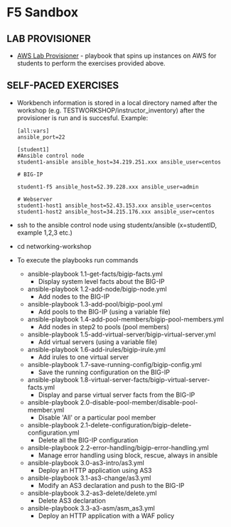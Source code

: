 # F5 Sandbox

## LAB PROVISIONER
 - [AWS Lab Provisioner](provisioner) - playbook that spins up instances on AWS for students to perform the exercises provided above.

## SELF-PACED EXERCISES
 - Workbench information is stored in a local directory named after the workshop (e.g. TESTWORKSHOP/instructor_inventory) after the provisioner is run and is succesful. Example:
   ```
   [all:vars]
   ansible_port=22

   [student1]
   #Ansible control node
   student1-ansible ansible_host=34.219.251.xxx ansible_user=centos
   
   # BIG-IP
   
   student1-f5 ansible_host=52.39.228.xxx ansible_user=admin
   
   # Webserver
   student1-host1 ansible_host=52.43.153.xxx ansible_user=centos
   student1-host2 ansible_host=34.215.176.xxx ansible_user=centos
   ```
   
 - ssh to the ansible control node using studentx/ansible (x=studentID, example 1,2,3 etc.)
 - cd networking-workshop
 - To execute the playbooks run commands
   - ansible-playbook 1.1-get-facts/bigip-facts.yml
     - Display system level facts about the BIG-IP
   - ansible-playbook 1.2-add-node/bigip-node.yml
     - Add nodes to the BIG-IP
   - ansible-playbook 1.3-add-pool/bigip-pool.yml
     - Add pools to the BIG-IP (using a variable file)
   - ansible-playbook 1.4-add-pool-members/bigip-pool-members.yml
     - Add nodes in step2 to pools (pool members)
   - ansible-playbook 1.5-add-virtual-server/bigip-virtual-server.yml
     - Add virtual servers (using a variable file)
   - ansible-playbook 1.6-add-irules/bigip-irule.yml
     - Add irules to one virtual server
   - ansible-playbook 1.7-save-running-config/bigip-config.yml
     - Save the running configuration on the BIG-IP
   - ansible-playbook 1.8-virtual-server-facts/bigip-virtual-server-facts.yml
     - Display and parse virtual server facts from the BIG-IP
   - ansible-playbook 2.0-disable-pool-member/disable-pool-member.yml
     - Disable 'All' or a particular pool member
   - ansible-playbook 2.1-delete-configuration/bigip-delete-configuration.yml
     - Delete all the BIG-IP configuration
   - ansible-playbook 2.2-error-handling/bigip-error-handling.yml
     - Manage error handling using block, rescue, always in ansible
   - ansible-playbook 3.0-as3-intro/as3.yml
     - Deploy an HTTP application using AS3
   -  ansible-playbook 3.1-as3-change/as3.yml
      - Modify an AS3 declaration and push to the BIG-IP
   - ansible-playbook 3.2-as3-delete/delete.yml
     - Delete AS3 declaration
   - ansible-playbook 3.3-a3-asm/asm_as3.yml
     - Deploy an HTTP application with a WAF policy
